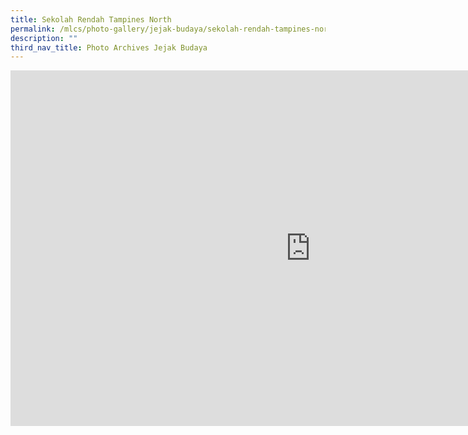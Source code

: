 ```yaml
---
title: Sekolah Rendah Tampines North
permalink: /mlcs/photo-gallery/jejak-budaya/sekolah-rendah-tampines-north/
description: ""
third_nav_title: Photo Archives Jejak Budaya
---
```

<iframe allowfullscreen="true" height="569" width="960" frameborder="0" src="https://docs.google.com/presentation/d/e/2PACX-1vSOhhY1R4QGFucnG-kcuilsrvx98JOJT_DvYMleCcr5DTnceLpL3_u6WQUBGFSxT1bic6440njn-HYV/embed?start=true&amp;loop=true&amp;delayms=5000"></iframe>